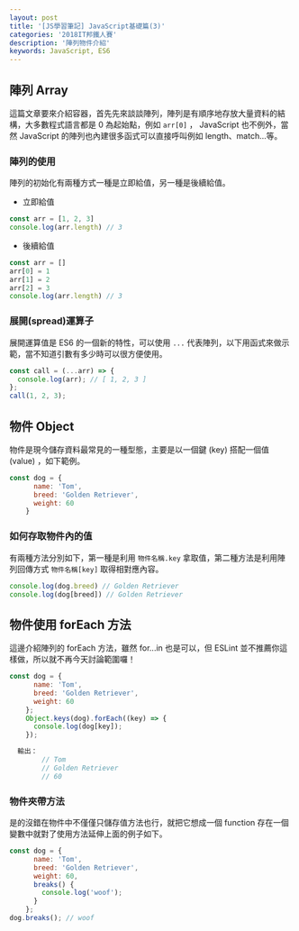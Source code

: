 ```yaml
---
layout: post
title: '[JS學習筆記] JavaScript基礎篇(3)'
categories: '2018IT邦鐵人賽'
description: '陣列物件介紹'
keywords: JavaScript, ES6
---
```


## 陣列 Array
這篇文章要來介紹容器，首先先來談談陣列，陣列是有順序地存放大量資料的結構，大多數程式語言都是 0 為起始點，例如 `arr[0]` ， JavaScript 也不例外，當然 JavaScript 的陣列也內建很多函式可以直接呼叫例如 length、match...等。

### 陣列的使用
陣列的初始化有兩種方式一種是立即給值，另一種是後續給值。

- 立即給值

```js
const arr = [1, 2, 3]
console.log(arr.length) // 3
```

- 後續給值

```js
const arr = []
arr[0] = 1
arr[1] = 2
arr[2] = 3
console.log(arr.length) // 3
```

### 展開(spread)運算子

展開運算值是 ES6 的一個新的特性，可以使用 `...` 代表陣列，以下用函式來做示範，當不知道引數有多少時可以很方便使用。

```js
const call = (...arr) => {
  console.log(arr); // [ 1, 2, 3 ]
};
call(1, 2, 3); 
```

## 物件 Object
物件是現今儲存資料最常見的一種型態，主要是以一個鍵 (key) 搭配一個值 (value) ，如下範例。

```js
const dog = {
      name: 'Tom',
      breed: 'Golden Retriever',
      weight: 60
    }
```

### 如何存取物件內的值

有兩種方法分別如下，第一種是利用 `物件名稱.key` 拿取值，第二種方法是利用陣列回傳方式 `物件名稱[key]` 取得相對應內容。

```js
console.log(dog.breed) // Golden Retriever
console.log(dog[breed]) // Golden Retriever
```

## 物件使用 forEach 方法
這邊介紹陣列的 forEach 方法，雖然 for...in 也是可以，但  ESLint 並不推薦你這樣做，所以就不再今天討論範圍囉！

```js
const dog = {
      name: 'Tom',
      breed: 'Golden Retriever',
      weight: 60
    };
    Object.keys(dog).forEach((key) => {
      console.log(dog[key]);
    });

  輸出：
        // Tom
        // Golden Retriever
        // 60
```

### 物件夾帶方法
是的沒錯在物件中不僅僅只儲存值方法也行，就把它想成一個 function 存在一個變數中就對了使用方法延伸上面的例子如下。

```js
const dog = {
      name: 'Tom',
      breed: 'Golden Retriever',
      weight: 60,
      breaks() {
        console.log('woof'); 
      }
    };
dog.breaks(); // woof
``` 
